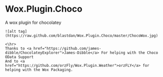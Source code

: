﻿<html lang="en" xmlns="http://www.w3.org/1999/xhtml">
<head>
    <meta charset="utf-8" />
</head>
<body>
	<h1>Wox.Plugin.Choco</h1>
	A wox plugin for chocolatey

	![alt tag](https://raw.github.com/blastdan/Wox.Plugin.Choco/master/ChocoWox.jpg)

	<\hr>
	Thanks to <a href="https://github.com/james-dibble/ChocolateyExplorer">James-Dibble</a> For helping with the Choco OData Support
	And to <a href="https://github.com/orzFly/Wox.Plugin.Weather">orzFLY</a> for helping with the Wox Packaging.
</body>
</html>